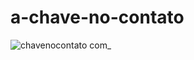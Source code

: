 # a-chave-no-contato

![chavenocontato com_](https://github.com/user-attachments/assets/22f6129e-0029-4f7c-9718-6e14028cb949)
